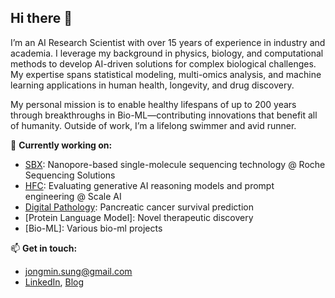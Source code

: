 ## Hi there 👋

I’m an AI Research Scientist with over 15 years of experience in industry and academia. I leverage my background in physics, biology, and computational methods to develop AI-driven solutions for complex biological challenges. My expertise spans statistical modeling, multi-omics analysis, and machine learning applications in human health, longevity, and drug discovery.

My personal mission is to enable healthy lifespans of up to 200 years through breakthroughs in Bio-ML—contributing innovations that benefit all of humanity. Outside of work, I’m a lifelong swimmer and avid runner.

🔭 **Currently working on:**
- [SBX](https://sequencing.roche.com/us/en/article-listing/sequencing-platform-technologies.html): Nanopore-based single-molecule sequencing technology @ Roche Sequencing Solutions
- [HFC](https://hfc.scale.com/): Evaluating generative AI reasoning models and prompt engineering @ Scale AI
- [Digital Pathology](https://github.com/jmsung/digital-pathology): Pancreatic cancer survival prediction
- [Protein Language Model]: Novel therapeutic discovery
- [Bio-ML]: Various bio-ml projects

📫 **Get in touch:**
- [jongmin.sung@gmail.com](mailto:jongmin.sung@gmail.com)  
- [LinkedIn](https://www.linkedin.com/in/jongmin-sung/), [Blog](https://jmsung.github.io/)

<!--
**jmsung/jmsung** is a ✨ _special_ ✨ repository because its `README.md` (this file) appears on your GitHub profile.

Here are some ideas to get you started:

- 🔭 I’m currently working on ...
- 🌱 I’m currently learning ...
- 👯 I’m looking to collaborate on ...
- 🤔 I’m looking for help with ...
- 💬 Ask me about ...
- 📫 How to reach me: ...
- 😄 Pronouns: ...
- ⚡ Fun fact: ...
-->
